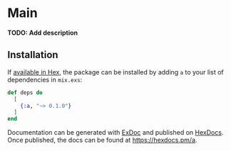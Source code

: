 # Main

**TODO: Add description**

## Installation

If [available in Hex](https://hex.pm/docs/publish), the package can be installed
by adding `a` to your list of dependencies in `mix.exs`:

```elixir
def deps do
  [
    {:a, "~> 0.1.0"}
  ]
end
```

Documentation can be generated with [ExDoc](https://github.com/elixir-lang/ex_doc)
and published on [HexDocs](https://hexdocs.pm). Once published, the docs can
be found at <https://hexdocs.pm/a>.

